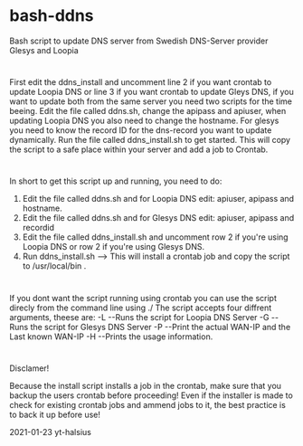 # bash-ddns
Bash script to update DNS server from Swedish DNS-Server provider Glesys and Loopia
#
First edit the ddns_install and uncomment line 2 if you want crontab to update Loopia DNS or line 3 if you want crontab to update Gleys DNS, if you want to update both from the same server you need two scripts for the time beeing.
Edit the file called ddns.sh, change the apipass and apiuser, when updating Loopia DNS you also need to change the hostname. For glesys you need to know the record ID for the dns-record you want to update dynamically.
Run the file called ddns_install.sh to get started. This will copy the script to a safe place within your server and add a job to Crontab.
#
In short to get this script up and running, you need to do:
1. Edit the file called ddns.sh and for Loopia DNS edit: apiuser, apipass and hostname.
1. Edit the file called ddns.sh and for Glesys DNS edit: apiuser, apipass and recordid
2. Edit the file called ddns_install.sh and uncomment row 2 if you're using Loopia DNS or row 2 if you're using Glesys DNS.
3. Run ddns_install.sh --> This will install a crontab job and copy the script to /usr/local/bin .
#
If you dont want the script running using crontab you can use the script direcly from the command line using ./
The script accepts four diffrent arguments, theese are:
-L --Runs the script for Loopia DNS Server
-G --Runs the script for Glesys DNS Server
-P --Print the actual WAN-IP and the Last known WAN-IP
-H --Prints the usage information.

#
Disclamer!

Because the install script installs a job in the crontab, make sure that you backup the users crontab before proceeding!
Even if the installer is made to check for existing crontab jobs and ammend jobs to it, the best practice is to back it up before use!

2021-01-23
yt-halsius
